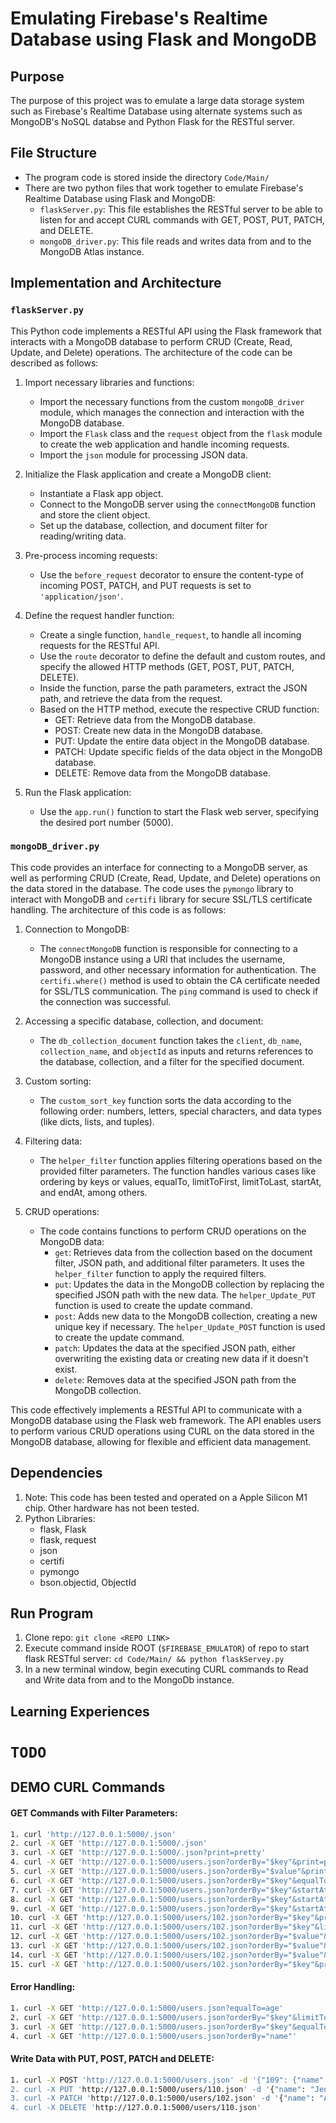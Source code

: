 # Emulating Firebase's Realtime Database using Flask and MongoDB

## Purpose
The purpose of this project was to emulate a large data storage system such as Firebase's Realtime Database using alternate systems such as MongoDB's NoSQL databse and Python Flask for the RESTful server.

## File Structure
- The program code is stored inside the directory `Code/Main/`
- There are two python files that work together to emulate Firebase's Realtime Database using Flask and MongoDB:
    - `flaskServer.py`: This file establishes the RESTful server to be able to listen for and accept CURL commands with GET, POST, PUT, PATCH, and DELETE.
    - `mongoDB_driver.py`: This file reads and writes data from and to the MongoDB Atlas instance.

## Implementation and Architecture

### `flaskServer.py`
This Python code implements a RESTful API using the Flask framework that interacts with a MongoDB database to perform CRUD (Create, Read, Update, and Delete) operations. The architecture of the code can be described as follows:

1. Import necessary libraries and functions:
   - Import the necessary functions from the custom `mongoDB_driver` module, which manages the connection and interaction with the MongoDB database.
   - Import the `Flask` class and the `request` object from the `flask` module to create the web application and handle incoming requests.
   - Import the `json` module for processing JSON data.

2. Initialize the Flask application and create a MongoDB client:
   - Instantiate a Flask app object.
   - Connect to the MongoDB server using the `connectMongoDB` function and store the client object.
   - Set up the database, collection, and document filter for reading/writing data.

3. Pre-process incoming requests:
   - Use the `before_request` decorator to ensure the content-type of incoming POST, PATCH, and PUT requests is set to `'application/json'`.

4. Define the request handler function:
   - Create a single function, `handle_request`, to handle all incoming requests for the RESTful API.
   - Use the `route` decorator to define the default and custom routes, and specify the allowed HTTP methods (GET, POST, PUT, PATCH, DELETE).
   - Inside the function, parse the path parameters, extract the JSON path, and retrieve the data from the request.
   - Based on the HTTP method, execute the respective CRUD function:
      - GET: Retrieve data from the MongoDB database.
      - POST: Create new data in the MongoDB database.
      - PUT: Update the entire data object in the MongoDB database.
      - PATCH: Update specific fields of the data object in the MongoDB database.
      - DELETE: Remove data from the MongoDB database.

5. Run the Flask application:
   - Use the `app.run()` function to start the Flask web server, specifying the desired port number (5000).

### `mongoDB_driver.py`
This code provides an interface for connecting to a MongoDB server, as well as performing CRUD (Create, Read, Update, and Delete) operations on the data stored in the database. The code uses the `pymongo` library to interact with MongoDB and `certifi` library for secure SSL/TLS certificate handling. The architecture of this code is as follows:

1. Connection to MongoDB:
   - The `connectMongoDB` function is responsible for connecting to a MongoDB instance using a URI that includes the username, password, and other necessary information for authentication. The `certifi.where()` method is used to obtain the CA certificate needed for SSL/TLS communication. The `ping` command is used to check if the connection was successful.

2. Accessing a specific database, collection, and document:
   - The `db_collection_document` function takes the `client`, `db_name`, `collection_name`, and `objectId` as inputs and returns references to the database, collection, and a filter for the specified document.

3. Custom sorting:
   - The `custom_sort_key` function sorts the data according to the following order: numbers, letters, special characters, and data types (like dicts, lists, and tuples).

4. Filtering data:
   - The `helper_filter` function applies filtering operations based on the provided filter parameters. The function handles various cases like ordering by keys or values, equalTo, limitToFirst, limitToLast, startAt, and endAt, among others.

5. CRUD operations:
   - The code contains functions to perform CRUD operations on the MongoDB data:
        - `get`: Retrieves data from the collection based on the document filter, JSON path, and additional filter parameters. It uses the `helper_filter` function to apply the required filters.
        - `put`: Updates the data in the MongoDB collection by replacing the specified JSON path with the new data. The `helper_Update_PUT` function is used to create the update command.
        - `post`: Adds new data to the MongoDB collection, creating a new unique key if necessary. The `helper_Update_POST` function is used to create the update command.
        - `patch`: Updates the data at the specified JSON path, either overwriting the existing data or creating new data if it doesn't exist.
        - `delete`: Removes data at the specified JSON path from the MongoDB collection.

This code effectively implements a RESTful API to communicate with a MongoDB database using the Flask web framework. The API enables users to perform various CRUD operations using CURL on the data stored in the MongoDB database, allowing for flexible and efficient data management.

## Dependencies
1. Note: This code has been tested and operated on a Apple Silicon M1 chip. Other hardware has not been tested.
2. Python Libraries:
    - flask, Flask
    - flask, request
    - json
    - certifi
    - pymongo
    - bson.objectid, ObjectId

## Run Program
1. Clone repo: `git clone <REPO LINK>`
2. Execute command inside ROOT (`$FIREBASE_EMULATOR`) of repo to start flask RESTful server: `cd Code/Main/ && python flaskServey.py`
3. In a new terminal window, begin executing CURL commands to Read and Write data from and to the MongoDb instance.

## Learning Experiences

# `TODO`

## DEMO CURL Commands

#### GET Commands with Filter Parameters:
```sh
1. curl 'http://127.0.0.1:5000/.json'
2. curl -X GET 'http://127.0.0.1:5000/.json'
3. curl -X GET 'http://127.0.0.1:5000/.json?print=pretty'
4. curl -X GET 'http://127.0.0.1:5000/users.json?orderBy="$key"&print=pretty'
5. curl -X GET 'http://127.0.0.1:5000/users.json?orderBy="$value"&print=pretty'
6. curl -X GET 'http://127.0.0.1:5000/users.json?orderBy="$key"&equalTo=102'
7. curl -X GET 'http://127.0.0.1:5000/users.json?orderBy="$key"&startAt=102&endAt=106'
8. curl -X GET 'http://127.0.0.1:5000/users.json?orderBy="$key"&startAt=102&endAt=106&limitToFirst=2'
9. curl -X GET 'http://127.0.0.1:5000/users.json?orderBy="$key"&startAt=102&endAt=106&limitToLast=2'
10. curl -X GET 'http://127.0.0.1:5000/users/102.json?orderBy="$key"&print=pretty'
11. curl -X GET 'http://127.0.0.1:5000/users/102.json?orderBy="$key"&limitToFirst=2&print=pretty'
12. curl -X GET 'http://127.0.0.1:5000/users/102.json?orderBy="$value"&print=pretty'
13. curl -X GET 'http://127.0.0.1:5000/users/102.json?orderBy="$value"&startAt=30&print=pretty'
14. curl -X GET 'http://127.0.0.1:5000/users/102.json?orderBy="$value"&limitToFirst=2&startAt=30&print=pretty'
15. curl -X GET 'http://127.0.0.1:5000/users/102.json?orderBy="$key"&print=pretty'
```

#### Error Handling:
```sh
1. curl -X GET 'http://127.0.0.1:5000/users.json?equalTo=age'
2. curl -X GET 'http://127.0.0.1:5000/users.json?orderBy="$key"&limitToFirst=2&limitToLast=3'
3. curl -X GET 'http://127.0.0.1:5000/users.json?orderBy="$key"&equalTo=102&startAt=13'
4. curl -X GET 'http://127.0.0.1:5000/users.json?orderBy="name"'
```

#### Write Data with PUT, POST, PATCH and DELETE:
```sh
1. curl -X POST 'http://127.0.0.1:5000/users.json' -d '{"109": {"name": "Miles", "age": 36}}
2. curl -X PUT 'http://127.0.0.1:5000/users/110.json' -d '{"name": "Jenny", "age": 20}'
3. curl -X PATCH 'http://127.0.0.1:5000/users/102.json' -d '{"name": "Amanda", "location": "California"}'
4. curl -X DELETE 'http://127.0.0.1:5000/users/110.json'
```